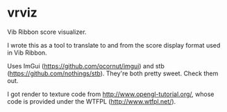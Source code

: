 vrviz
=====

Vib Ribbon score visualizer.

I wrote this as a tool to translate to and from the score display format used in Vib Ribbon.

Uses ImGui (https://github.com/ocornut/imgui) and stb (https://github.com/nothings/stb). They're both pretty sweet. Check them out.

I got render to texture code from http://www.opengl-tutorial.org/, whose code is provided under the WTFPL (http://www.wtfpl.net/).

